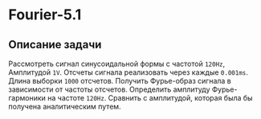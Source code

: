 # Fourier-5.1
## Описание задачи
Рассмотреть сигнал синусоидальной формы с частотой `120Hz`, Амплитудой `1V`. Отсчеты сигнала реализовать через каждые `0.001ms`. Длина выборки `1000` отсчетов. Получить Фурье-образ сигнала в зависимости от частоты отсчетов. Определить амплитуду Фурье-гармоники на частоте `120Hz`. Сравнить с амплитудой, которая была бы получена аналитическим путем.
